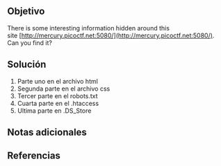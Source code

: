 ## Objetivo
There is some interesting information hidden around this site [http://mercury.picoctf.net:5080/](http://mercury.picoctf.net:5080/). Can you find it?
## Solución


1. Parte uno en el archivo html
2. Segunda parte en el archivo css
3. Tercer parte en el robots.txt
4. Cuarta parte en el .htaccess
5. Ultima parte en .DS_Store
## Notas adicionales
## Referencias